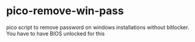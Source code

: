 # pico-remove-win-pass
pico script to remove password on windows installations without bitlocker. You have to have BIOS unlocked for this
